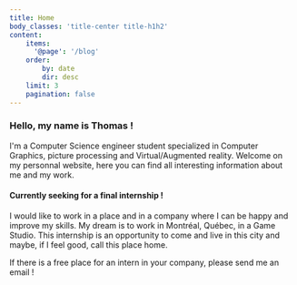 ```yaml
---
title: Home
body_classes: 'title-center title-h1h2'
content:
    items:
      '@page': '/blog'
    order:
        by: date
        dir: desc
    limit: 3
    pagination: false
---
```


### Hello, my name is Thomas !

I'm a Computer Science engineer student specialized in Computer Graphics, picture processing and Virtual/Augmented reality.
Welcome on my personnal website, here you can find all interesting information about me and my work.

#### Currently seeking for a final internship !

I would like to work in a place and in a company where I can be happy and improve my skills. My dream is to work in Montréal, Québec, in a Game Studio. This internship is an opportunity to come and live in this city and maybe, if I feel good, call this place home.

If there is a free place for an intern in your company, please send me an email ! 